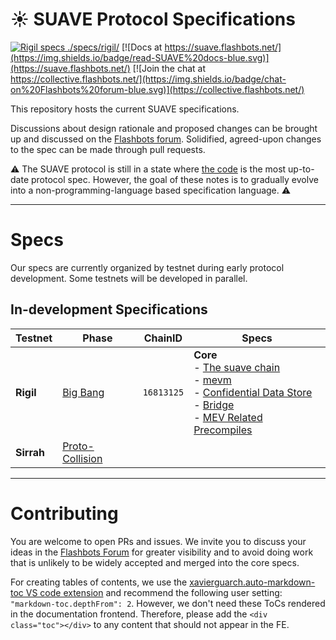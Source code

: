 # ☀️ SUAVE Protocol Specifications

<div class="toc">

[![Rigil specs ./specs/rigil/](https://img.shields.io/badge/jump%20into-Rigil%20Specs-purple.svg)](./specs/rigil/)
[![Docs at https://suave.flashbots.net/](https://img.shields.io/badge/read-SUAVE%20docs-blue.svg)](https://suave.flashbots.net/)
[![Join the chat at https://collective.flashbots.net/](https://img.shields.io/badge/chat-on%20Flashbots%20forum-blue.svg)](https://collective.flashbots.net/)

</div>

This repository hosts the current SUAVE specifications.

Discussions about design rationale and proposed changes can be brought up and discussed on the [Flashbots forum](https://collective.flashbots.net/). Solidified, agreed-upon changes to the spec can be made through pull requests.

⚠️ The SUAVE protocol is still in a state where [the code](https://github.com/flashbots/suave-geth) is the most up-to-date protocol spec. However, the goal of these notes is to gradually evolve into a non-programming-language based specification language. ⚠️

---

# Specs

Our specs are currently organized by testnet during early protocol development. Some testnets will be developed in parallel.

## In-development Specifications

| Testnet | Phase | ChainID | Specs |
| - | - | - | - |
| **Rigil**| [Big Bang](/assets/future_roadmap_draft.png) |`16813125` | **Core** <br/> - [The suave chain](./specs/rigil/suave-chain.md) <br/> - [mevm](./specs/rigil/mevm.md) <br/> - [Confidential Data Store](./specs/rigil/confidential-data-store.md) <br/> - [Bridge](./specs/rigil/bridge.md) <br/> - [MEV Related Precompiles](./specs/rigil/precompiles.md)|
| **Sirrah** | [Proto-Collision](/assets/future_roadmap_draft.png) | | |

---

# Contributing

You are welcome to open PRs and issues. We invite you to discuss your ideas in the [Flashbots Forum](https://collective.flashbots.net/) for greater visibility and to avoid doing work that is unlikely to be widely accepted and merged into the core specs.

<div class="toc">

For creating tables of contents, we use the [xavierguarch.auto-markdown-toc VS code extension](https://marketplace.visualstudio.com/items?itemName=xavierguarch.auto-markdown-toc) and recommend the following user setting: `"markdown-toc.depthFrom": 2`. However, we don't need these ToCs rendered in the documentation frontend. Therefore, please add the `<div class="toc"></div>` to any content that should not appear in the FE.

</div>